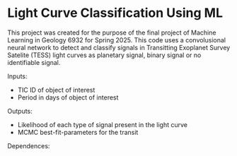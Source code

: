 # Light Curve Classification Using ML
This project was created for the purpose of the final project of Machine Learning in Geology 6932 for Spring 2025. This code uses a convolusional neural network to detect and classify signals in Transitting Exoplanet Survey Satelite (TESS) light curves as planetary signal, binary signal or no identifiable signal. 

Inputs:
  - TIC ID of object of interest
  - Period in days of object of interest

Outputs:
  - Likelihood of each type of signal present in the light curve
  - MCMC best-fit-parameters for the transit

Dependences:

